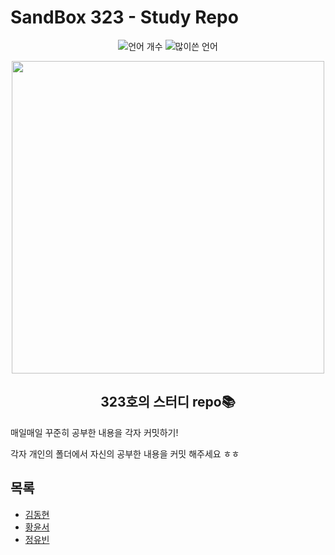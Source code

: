 # SandBox 323 - Study Repo

<p align="center">
  <img alt="언어 개수" src="https://img.shields.io/github/languages/count/sandbox323/Study" />
  <img alt="많이쓴 언어" src="https://img.shields.io/github/languages/top/sandbox323/Study" />
</p>

<p align="center"><img src="https://user-images.githubusercontent.com/48408417/82770641-2dcc9a80-9e74-11ea-9a78-e2f8b53368de.png" width="500"></p>

<h2 align="center">323호의 스터디 repo📚</h2>

매일매일 꾸준히 공부한 내용을 각자 커밋하기!

각자 개인의 폴더에서 자신의 공부한 내용을 커밋 해주세요 ㅎㅎ

## 목록

- [김동현](https://github.com/sandbox323/Study/김동현)
- [황윤서](https://github.com/sandbox323/Study/황윤서)
- [정유빈](https://github.com/sandbox323/Study/정유빈)